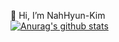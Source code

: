 👋 Hi, I’m NahHyun-Kim <br/>
[![Anurag's github stats](https://github-readme-stats.vercel.app/api?username=NahHyun-Kim)](https://github.com/NahHyun-Kim/github-readme-stats)
